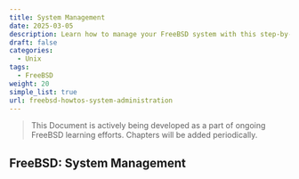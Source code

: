 ```yaml
---
title: System Management
date: 2025-03-05
description: Learn how to manage your FreeBSD system with this step-by-step guide on system management tasks and best practices for FreeBSD.
draft: false
categories:
  - Unix
tags:
  - FreeBSD
weight: 20
simple_list: true
url: freebsd-howtos-system-administration
---
```


> This Document is actively being developed as a part of ongoing FreeBSD learning efforts. Chapters will be added periodically.

## FreeBSD: System Management
